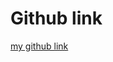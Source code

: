 <!-- my Github link -->

# Github link

[my github link]("https://github.com/seemashettar13/Building-RESTful-API-using-Node.js.git")
